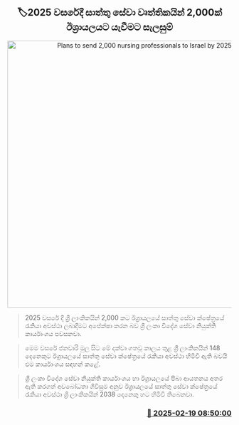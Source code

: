 <p align='center'><b><h2 align='center' title='Plans to send 2,000 nursing professionals to Israel by 2025'>🏷2025 වසරේදී සාත්තු සේවා වෘත්තිකයින් 2,000ක් ඊශ්‍රායලයට යැවීමට සැලසුම්</h2></b></p>
<p align='center'><img src='https://helakuru.sgp1.cdn.digitaloceanspaces.com/esana/images/lib/ishrre.jpg' width='600' alt='Plans to send 2,000 nursing professionals to Israel by 2025'></p>

> 2025 වසරේ දී ශ්‍රී ලාංකිකයින් 2,000 ක​ට ඊශ්‍රායලයේ සාත්තු සේවා ක්ෂේත්‍රයේ රැකියා අවස්ථා ලබාදීමට අපේක්ෂා කරන බව ශ්‍රි ලංකා විදේශ සේවා නියුක්ති කාර්යාංශය පවසනවා.

> මෙ​ම වසරේ ජනවාරි මුල සිට මේ දක්වා ගතවූ කාලය තුළ ශ්‍රී ලාංකිකයින් 148 දෙනෙකුට ඊශ්‍රායලයේ සාත්තු සේවා ක්ෂේත්‍රයේ රැකියා අවස්ථා හිමිවී ඇති බවයි එම කාර්යාංශ​ය සඳහන් කළේ.

> ශ්‍රි ලංකා විදේශ සේවා නියුක්ති කාර්යාංශය හා ඊශ්‍රායලයේ පීබා ආයතනය අතර ඇති කරගත් අවබෝධතා ගිවිසුම අනුව ඊශ්‍රායලයේ සාත්තු සේවා ක්ෂේත්‍රයේ රැකියා අවස්ථා ශ්‍රි ලාංකිකයින් 2038 දෙනෙකු හට හිමිවී තිබෙනවා.



<h3 align='right'><a href='https://www.helakuru.lk/esana/p/107612/'>📅 2025-02-19 08:50:00</a></h3>
